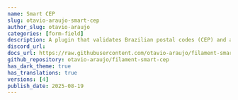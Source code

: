 ```yaml
---
name: Smart CEP
slug: otavio-araujo-smart-cep
author_slug: otavio-araujo
categories: [form-field]
description: A plugin that validates Brazilian postal codes (CEP) and automatically fills address fields (street, neighborhood, city, state, country) using ViaCEP as the primary source, with multiple API fallbacks for reliability.
discord_url: 
docs_url: https://raw.githubusercontent.com/otavio-araujo/filament-smart-cep/4.x/README.md
github_repository: otavio-araujo/filament-smart-cep
has_dark_theme: true
has_translations: true
versions: [4]
publish_date: 2025-08-19
---
```

